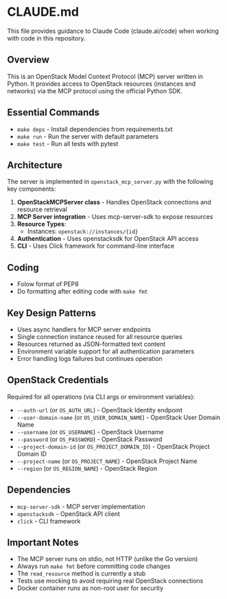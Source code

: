 # CLAUDE.md

This file provides guidance to Claude Code (claude.ai/code) when working with code in this repository.

## Overview

This is an OpenStack Model Context Protocol (MCP) server written in Python. It provides access to OpenStack resources (instances and networks) via the MCP protocol using the official Python SDK.

## Essential Commands

- `make deps` - Install dependencies from requirements.txt
- `make run` - Run the server with default parameters
- `make test` - Run all tests with pytest

## Architecture

The server is implemented in `openstack_mcp_server.py` with the following key components:

1. **OpenStackMCPServer class** - Handles OpenStack connections and resource retrieval
2. **MCP Server integration** - Uses mcp-server-sdk to expose resources
3. **Resource Types**:
   - Instances: `openstack://instances/{id}`
4. **Authentication** - Uses openstacksdk for OpenStack API access
5. **CLI** - Uses Click framework for command-line interface

## Coding

- Folow format of PEP8
- Do formatting after editing code with `make fmt`

## Key Design Patterns

- Uses async handlers for MCP server endpoints
- Single connection instance reused for all resource queries
- Resources returned as JSON-formatted text content
- Environment variable support for all authentication parameters
- Error handling logs failures but continues operation

## OpenStack Credentials

Required for all operations (via CLI args or environment variables):

- `--auth-url` (or `OS_AUTH_URL`) - OpenStack Identity endpoint
- `--user-domain-name` (or `OS_USER_DOMAIN_NAME`) - OpenStack User Domain Name
- `--username` (or `OS_USERNAME`) - OpenStack Username
- `--password` (or `OS_PASSWORD`) - OpenStack Password
- `--project-domain-id` (or `OS_PROJECT_DOMAIN_ID`) - OpenStack Project Domain ID
- `--project-name` (or `OS_PROJECT_NAME`) - OpenStack Project Name
- `--region` (or `OS_REGION_NAME`) - OpenStack Region

## Dependencies

- `mcp-server-sdk` - MCP server implementation
- `openstacksdk` - OpenStack API client
- `click` - CLI framework

## Important Notes

- The MCP server runs on stdio, not HTTP (unlike the Go version)
- Always run `make fmt` before committing code changes
- The `read_resource` method is currently a stub
- Tests use mocking to avoid requiring real OpenStack connections
- Docker container runs as non-root user for security

